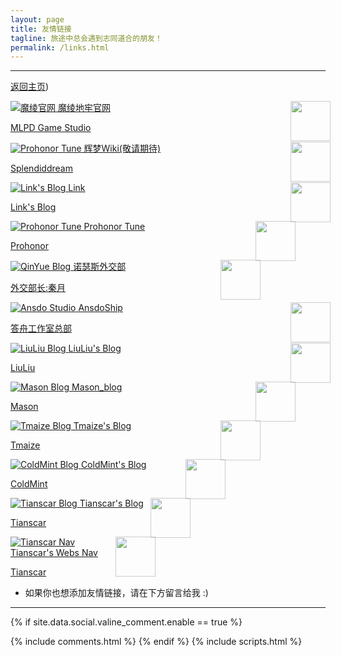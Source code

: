 ```yaml
---
layout: page
title: 友情链接
tagline: 旅途中总会遇到志同道合的朋友！
permalink: /links.html
---
```


---

[返回主页](https://jdsalingzx.top/))


<div class="link-chip-div">
<a href="http://www.pd.qinyueqwq.top/" target="_blank" class="link-chip ripple">
 <img alt="魔绫官网" src="https://jdsalingzx.top/assets/img/header/mlpd.png" class="link-chip-icon">
 <img style="filter:opacity(0.8);float:right;height:64px;margin-right:-8px" src="https://jdsalingzx.top/assets/img/header/skin1.png">
 <span title="魔绫官网" class="link-chip-title">魔绫地牢官网</span>
 <p class="link-chip-dc">MLPD Game Studio</p>
 </a>
</div>

<div class="link-chip-div">
<a href="#" target="_blank" class="link-chip ripple">
 <img alt="Prohonor Tune" src="https://wiki.qinyueqwq.top/resources/assets/LogoIco.png" class="link-chip-icon">
 <img style="filter:opacity(0.8);float:right;height:64px;margin-right:-8px" src="https://jdsalingzx.top/assets/img/header/skin3.png">
 <span title="ColdMint Blog" class="link-chip-title">辉梦Wiki(敬请期待)</span>
 <p class="link-chip-dc">Splendiddream</p>
 </a>
</div>

<div class="link-chip-div">
<a href="https://atlinker.cn/" target="_blank" class="link-chip ripple">
 <img alt="Link's Blog" src="https://atlinker.cn/avatar/avatar.png" class="link-chip-icon">
 <img style="filter:opacity(0.8);float:right;height:64px;margin-right:-8px" src="https://jdsalingzx.top/assets/img/header/skin1.png">
 <span title="Link's Blog" class="link-chip-title">Link</span>
 <p class="link-chip-dc">Link's Blog</p>
 </a>
</div>

<div class="link-chip-div">
<a href="https://progressive-tune.github.io/ptr/" target="_blank" class="link-chip ripple">
 <img alt="Prohonor Tune" src="https://progressive-tune.github.io/ptr/Images/PTR2.png" class="link-chip-icon">
 <img style="filter:opacity(0.8);float:right;height:64px;margin-right:-8px" src="https://jdsalingzx.top/assets/img/header/skin3.png">
 <span title="ColdMint Blog" class="link-chip-title">Prohonor Tune</span>
 <p class="link-chip-dc">Prohonor</p>
 </a>
</div>

<div class="link-chip-div">
<a href="http://www.qinyueqwq.top/" target="_blank" class="link-chip ripple">
 <img alt="QinYue Blog" src="https://jdsalingzx.top/assets/img/header/qinyue.png" class="link-chip-icon">
 <img style="filter:opacity(0.8);float:right;height:64px;margin-right:-8px" src="https://jdsalingzx.top/assets/img/header/skin1.png">
 <span title="QinYue Blog" class="link-chip-title">诺瑟斯外交部</span>
 <p class="link-chip-dc">外交部长:秦月</p>
 </a>
</div>


<div class="link-chip-div">
<a href="https://ansdoship.github.io/" target="_blank" class="link-chip ripple">
 <img alt="Ansdo Studio" src="https://ansdoship.github.io/images/ansdoship-400x400.png" class="link-chip-icon">
 <img style="filter:opacity(0.8);float:right;height:64px;margin-right:-8px" src="https://jdsalingzx.top/assets/img/header/skin3.png">
 <span title="Ansdo Studio" class="link-chip-title">AnsdoShip</span>
 <p class="link-chip-dc">答舟工作室总部</p>
 </a>
</div>

<div class="link-chip-div">
<a href="https://liuliull.top/" target="_blank" class="link-chip ripple">
 <img alt="LiuLiu Blog" src="https://liuliull.top/style/favicons/liu.ico" class="link-chip-icon">
 <img style="filter:opacity(0.8);float:right;height:64px;margin-right:-8px" src="https://jdsalingzx.top/assets/img/header/skin1.png">
 <span title="LiuLiu Blog" class="link-chip-title">LiuLiu's Blog</span>
 <p class="link-chip-dc">LiuLiu</p>
 </a>
</div>

<div class="link-chip-div">
<a href="https://masonosam.top/" target="_blank" class="link-chip ripple">
 <img alt="Mason Blog" src="https://masonosam.top/assets/mason.jpg" class="link-chip-icon">
 <img style="filter:opacity(0.8);float:right;height:64px;margin-right:-8px" src="https://jdsalingzx.top/assets/img/header/skin3.png">
 <span title="Mason Blog" class="link-chip-title">Mason_blog</span>
 <p class="link-chip-dc">Mason</p>
 </a>
</div>

<div class="link-chip-div">
<a href="https://blog.tmaize.net/" target="_blank" class="link-chip ripple">
 <img alt="Tmaize Blog" src="https://blog.tmaize.net/static/img/logo.jpg" class="link-chip-icon">
 <img style="filter:opacity(0.8);float:right;height:64px;margin-right:-8px" src="https://jdsalingzx.top/assets/img/header/skin1.png">
 <span title="Tmaize Blog" class="link-chip-title">Tmaize's Blog</span>
 <p class="link-chip-dc">Tmaize</p>
 </a>
</div>

<div class="link-chip-div">
<a href="https://coldmint.top/" target="_blank" class="link-chip ripple">
 <img alt="ColdMint Blog" src="https://coldmint.top/wp-content/uploads/2023/08/cropped-android-chrome-512x512-1-192x192.png" class="link-chip-icon">
 <img style="filter:opacity(0.8);float:right;height:64px;margin-right:-8px" src="https://jdsalingzx.top/assets/img/header/skin3.png">
 <span title="ColdMint Blog" class="link-chip-title">ColdMint's Blog</span>
 <p class="link-chip-dc">ColdMint</p>
 </a>
</div>

<div class="link-chip-div">
<a href="https://blog.tianscar.com" target="_blank" class="link-chip ripple">
 <img alt="Tianscar Blog" src="https://blog.tianscar.com/images/apple-touch-icon-next.png" class="link-chip-icon">
 <img style="filter:opacity(0.8);float:right;height:64px;margin-right:-8px" src="https://jdsalingzx.top/assets/img/header/skin1.png">
 <span title="Tianscar Blog" class="link-chip-title">Tianscar's Blog</span>
 <p class="link-chip-dc">Tianscar</p>
 </a>
</div>

<div class="link-chip-div">
 <a href="https://sitenav.tianscar.com" target="_blank" class="link-chip ripple">
 <img alt="Tianscar Nav" src="https://sitenav.tianscar.com/img/favicon.ico" class="link-chip-icon">
 <img style="filter:opacity(0.8);float:right;height:64px;margin-right:-8px" src="https://jdsalingzx.top/assets/img/header/skin3.png">
 <span title="Tianscar Nav" class="link-chip-title">Tianscar's Webs Nav</span>
 <p class="link-chip-dc">Tianscar</p>
 </a>
</div>

* 如果你也想添加友情链接，请在下方留言给我 :)

<hr/>

  {% if site.data.social.valine_comment.enable  == true %}
  <script src="/comment/av-min.js"></script>
  <script src="/comment/Valine.min.js"></script>
  <div id="comments"></div>
  {% include comments.html %}
  {% endif %}
  {% include scripts.html %}